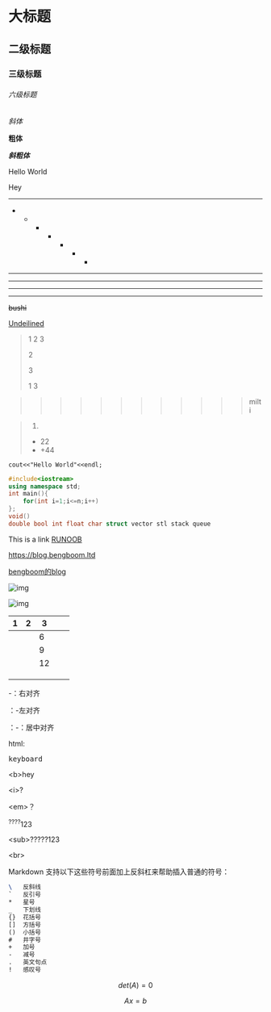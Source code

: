 # 大标题



## 二级标题



### 三级标题

###### 六级标题

*斜体*

**粗体**

***斜粗体***

Hello World   



Hey





***



* * * * * * * ​       



*****

-------

-- -- --

-- -- --

~~bushi~~



<u> Undeilined</u>



[^RUNOOB]: is a webside for me to learn by myself



>
>
>1 2 3 
>
>2 
>
>  3
>
> 1 3
>
>



> > > > > > > > > > > > milti

> 1.
>
> + 22
> + +44



`cout<<"Hello World"<<endl;`



```cpp
#include<iostream>
using namespace std;
int main(){
    for(int i=1;i<=n;i++)
};
void()
double bool int float char struct vector stl stack queue
```



This is a link [RUNOOB](runoob.com)



<https://blog.bengboom.ltd>

[bengboom的blog](blog,bengboom.ltd)





![img](file:///C:\Users\jienb\AppData\Local\Temp\SGPicFaceTpBq\30488\0224D6EE.png)





![img](file:///C:\Users\jienb\AppData\Local\Temp\SGPicFaceTpBq\30488\02251ACD.png)









| 1    | 2    | 3    |      |      |
| ---- | ---- | ---- | ---- | ---- |
|      |      | 6    |      |      |
|      |      | 9    |      |      |
|      |      | 12   |      |      |
|      |      |      |      |      |
|      |      |      |      |      |
|      |      |      |      |      |





-：右对齐

：-左对齐

：-：居中对齐





html:

<kbd> keyboard</kbd>

\<b>hey</b>

\<i>?</i>

\<em>？</em>

<sup>\????</sup>123

\<sub>?????</sub>123

\<br>







Markdown 支持以下这些符号前面加上反斜杠来帮助插入普通的符号：

```tex
\   反斜线
`   反引号
*   星号
_   下划线
{}  花括号
[]  方括号
()  小括号
#   井字号
+   加号
-   减号
.   英文句点
!   感叹号
```


$$
det(A)=0
$$

$$
Ax=b
$$






